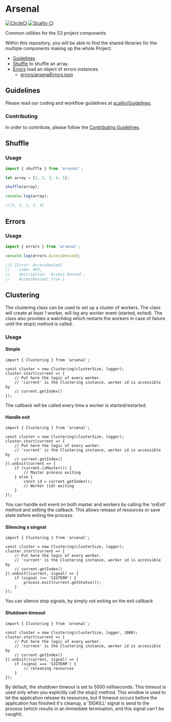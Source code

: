 # Arsenal

[![CircleCI][badgepub]](https://circleci.com/gh/scality/Arsenal)
[![Scality CI][badgepriv]](http://ci.ironmann.io/gh/scality/Arsenal)

Common utilities for the S3 project components

Within this repository, you will be able to find the shared libraries for the
multiple components making up the whole Project.

* [Guidelines](#guidelines)
* [Shuffle](#shuffle) to shuffle an array.
* [Errors](#errors) load an object of errors instances.
    - [errors/arsenalErrors.json](errors/arsenalErrors.json)

## Guidelines

Please read our coding and workflow guidelines at
[scality/Guidelines](https://github.com/scality/Guidelines).

### Contributing

In order to contribute, please follow the
[Contributing Guidelines](
https://github.com/scality/Guidelines/blob/master/CONTRIBUTING.md).

## Shuffle

### Usage

``` js
import { shuffle } from 'arsenal';

let array = [1, 2, 3, 4, 5];

shuffle(array);

console.log(array);

//[5, 3, 1, 2, 4]
```

## Errors

### Usage

``` js
import { errors } from 'arsenal';

console.log(errors.AccessDenied);

//{ [Error: AccessDenied]
//    code: 403,
//    description: 'Access Denied',
//    AccessDenied: true }

```

## Clustering

The clustering class can be used to set up a cluster of workers. The class will
create at least 1 worker, will log any worker event (started, exited).
The class also provides a watchdog which restarts the workers in case of
failure until the stop() method is called.

### Usage

#### Simple

```
import { Clustering } from 'arsenal';

const cluster = new Clustering(clusterSize, logger);
cluster.start(current => {
    // Put here the logic of every worker.
    // 'current' is the Clustering instance, worker id is accessible by
    // current.getIndex()
});
```

The callback will be called every time a worker is started/restarted.

#### Handle exit

```
import { Clustering } from 'arsenal';

const cluster = new Clustering(clusterSize, logger);
cluster.start(current => {
    // Put here the logic of every worker.
    // 'current' is the Clustering instance, worker id is accessible by
    // current.getIndex()
}).onExit(current => {
    if (current.isMaster()) {
        // Master process exiting
    } else {
        const id = current.getIndex();
        // Worker (id) exiting
    }
});
```

You can handle exit event on both master and workers by calling the
'onExit' method and setting the callback. This allows release of resources
or save state before exiting the process.

#### Silencing a singnal

```
import { Clustering } from 'arsenal';

const cluster = new Clustering(clusterSize, logger);
cluster.start(current => {
    // Put here the logic of every worker.
    // 'current' is the Clustering instance, worker id is accessible by
    // current.getIndex()
}).onExit((current, signal) => {
    if (signal !== 'SIGTERM') {
        process.exit(current.getStatus());
    }
});
```

You can silence stop signals, by simply not exiting on the exit callback

#### Shutdown timeout

```
import { Clustering } from 'arsenal';

const cluster = new Clustering(clusterSize, logger, 1000);
cluster.start(current => {
    // Put here the logic of every worker.
    // 'current' is the Clustering instance, worker id is accessible by
    // current.getIndex()
}).onExit((current, signal) => {
    if (signal === 'SIGTERM') {
        // releasing resources
    }
});
```

By default, the shutdown timeout is set to 5000 milliseconds. This timeout is
used only when you explicitly call the stop() method. This window is
used to let the application release its resources, but if timeout occurs
before the application has finished it's cleanup, a 'SIGKILL' signal is send
to the process (which results in an immediate termination, and this signal
can't be caught).

[badgepub]: https://circleci.com/gh/scality/Arsenal.svg?style=svg
[badgepriv]: http://ci.ironmann.io/gh/scality/Arsenal.svg?style=svg&circle-token=c3d2570682cba6763a97ea0bc87521941413d75c
